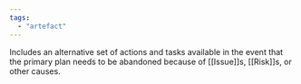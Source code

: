 ```yaml
---
tags:
  - "artefact"
---
```

Includes an alternative set of actions and tasks available in the event that the primary plan needs to be abandoned because of [[Issue]]s, [[Risk]]s, or other causes.